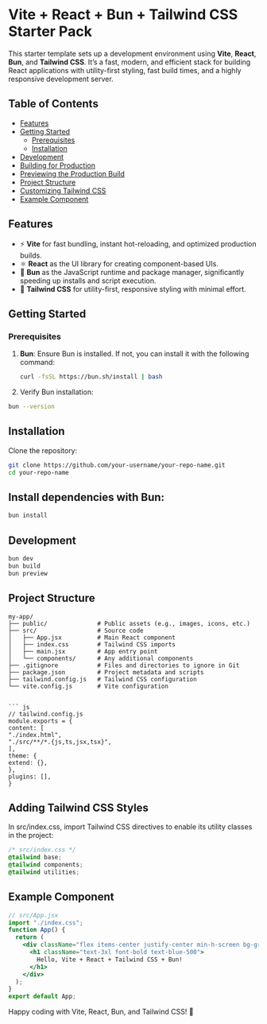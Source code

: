 # Vite + React + Bun + Tailwind CSS Starter Pack

This starter template sets up a development environment using **Vite**, **React**, **Bun**, and **Tailwind CSS**. It’s a fast, modern, and efficient stack for building React applications with utility-first styling, fast build times, and a highly responsive development server.

## Table of Contents

- [Features](#features)
- [Getting Started](#getting-started)
  - [Prerequisites](#prerequisites)
  - [Installation](#installation)
- [Development](#development)
- [Building for Production](#building-for-production)
- [Previewing the Production Build](#previewing-the-production-build)
- [Project Structure](#project-structure)
- [Customizing Tailwind CSS](#customizing-tailwind-css)
- [Example Component](#example-component)

## Features

- ⚡ **Vite** for fast bundling, instant hot-reloading, and optimized production builds.
- ⚛️ **React** as the UI library for creating component-based UIs.
- 🏃 **Bun** as the JavaScript runtime and package manager, significantly speeding up installs and script execution.
- 🎨 **Tailwind CSS** for utility-first, responsive styling with minimal effort.

## Getting Started

### Prerequisites

1. **Bun**: Ensure Bun is installed. If not, you can install it with the following command:

   ```bash
   curl -fsSL https://bun.sh/install | bash
   ```

2. Verify Bun installation:

```bash
bun --version
```

## Installation

Clone the repository:

```bash
git clone https://github.com/your-username/your-repo-name.git
cd your-repo-name
```

## Install dependencies with Bun:

```bash
bun install
```

## Development

```bash
bun dev
bun build
bun preview
```

## Project Structure

````plaintext
my-app/
├── public/              # Public assets (e.g., images, icons, etc.)
├── src/                 # Source code
│   ├── App.jsx          # Main React component
│   ├── index.css        # Tailwind CSS imports
│   ├── main.jsx         # App entry point
│   └── components/      # Any additional components
├── .gitignore           # Files and directories to ignore in Git
├── package.json         # Project metadata and scripts
├── tailwind.config.js   # Tailwind CSS configuration
└── vite.config.js       # Vite configuration


``` js
// tailwind.config.js
module.exports = {
content: [
"./index.html",
"./src/**/*.{js,ts,jsx,tsx}",
],
theme: {
extend: {},
},
plugins: [],
}
````

## Adding Tailwind CSS Styles

In src/index.css, import Tailwind CSS directives to enable its utility classes in the project:

```css
/* src/index.css */
@tailwind base;
@tailwind components;
@tailwind utilities;
```

## Example Component

```jsx
// src/App.jsx
import "./index.css";
function App() {
  return (
    <div className="flex items-center justify-center min-h-screen bg-gray-100">
      <h1 className="text-3xl font-bold text-blue-500">
        Hello, Vite + React + Tailwind CSS + Bun!
      </h1>
    </div>
  );
}
export default App;
```

Happy coding with Vite, React, Bun, and Tailwind CSS! 🎉
